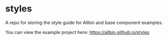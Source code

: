 # styles
A repo for storing the style guide for Allbin and base component examples.

You can view the example project here: https://allbin.github.io/styles

